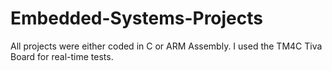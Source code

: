 # Embedded-Systems-Projects

All projects were either coded in C or ARM Assembly. I used the TM4C Tiva Board for real-time tests.
